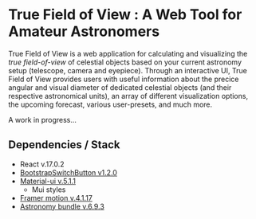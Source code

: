 # True Field of View : A Web Tool for Amateur Astronomers 
True Field of View is a web application for calculating and visualizing the *true field-of-view* of celestial objects based on your current astronomy setup (telescope, camera and eyepiece). Through an interactive UI, True Field of View provides users with useful information about the precice angular and visual diameter of dedicated celestial objects (and their respective astronomical units), an array of different visualization options, the upcoming forecast, various user-presets, and much more.

A work in progress...

## Dependencies / Stack
* React v.17.0.2
* [BootstrapSwitchButton v1.2.0](https://www.npmjs.com/package/bootstrap-switch-button-react)
* [Material-ui v.5.1.1](https://mui.com/)
  * Mui styles 
* [Framer motion v.4.1.17](https://www.npmjs.com/package/framer-motion)
* [Astronomy bundle v.6.9.3](https://github.com/andrmoel/astronomy-bundle-js)
